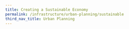 ```yaml
---
title: Creating a Sustainable Economy
permalink: /infrastructure/urban-planning/sustainable
third_nav_title: Urban Planning
---
```

